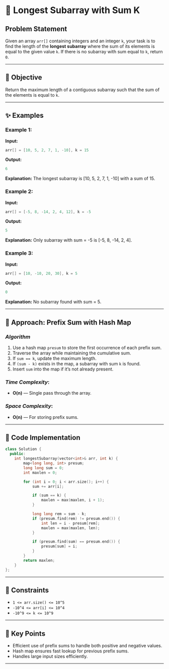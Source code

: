 # 📏 Longest Subarray with Sum K

## Problem Statement

Given an array `arr[]` containing integers and an integer `k`, your task is to find the length of the **longest subarray** where the sum of its elements is equal to the given value `k`. If there is no subarray with sum equal to `k`, return `0`.

---

## 🎯 Objective

Return the maximum length of a contiguous subarray such that the sum of the elements is equal to `k`.

---

## ✨ Examples

### Example 1:

**Input:**
```cpp
arr[] = [10, 5, 2, 7, 1, -10], k = 15
```
**Output:**
```cpp
6
```
**Explanation:** The longest subarray is [10, 5, 2, 7, 1, -10] with a sum of 15.

### Example 2:

**Input:**
```cpp
arr[] = [-5, 8, -14, 2, 4, 12], k = -5
```
**Output:**
```cpp
5
```
**Explanation:** Only subarray with sum = -5 is [-5, 8, -14, 2, 4].

### Example 3:

**Input:**
```cpp
arr[] = [10, -10, 20, 30], k = 5
```
**Output:**
```cpp
0
```
**Explanation:** No subarray found with sum = 5.

---

## 🚀 Approach: Prefix Sum with Hash Map

### *Algorithm*

1. Use a hash map `presum` to store the first occurrence of each prefix sum.
2. Traverse the array while maintaining the cumulative sum.
3. If `sum == k`, update the maximum length.
4. If `(sum - k)` exists in the map, a subarray with sum `k` is found.
5. Insert `sum` into the map if it’s not already present.

### *Time Complexity*:
- **O(n)** — Single pass through the array.

### *Space Complexity*:
- **O(n)** — For storing prefix sums.

---

## 🔢 Code Implementation

```cpp
class Solution {
  public:
    int longestSubarray(vector<int>& arr, int k) {
        map<long long, int> presum;
        long long sum = 0;
        int maxlen = 0;

        for (int i = 0; i < arr.size(); i++) {
            sum += arr[i];

            if (sum == k) {
                maxlen = max(maxlen, i + 1);
            }

            long long rem = sum - k;
            if (presum.find(rem) != presum.end()) {
                int len = i - presum[rem];
                maxlen = max(maxlen, len);
            }

            if (presum.find(sum) == presum.end()) {
                presum[sum] = i;
            }
        }
        return maxlen;
    }
};
```

---

## 🔧 Constraints

- `1 <= arr.size() <= 10^5`
- `-10^4 <= arr[i] <= 10^4`
- `-10^9 <= k <= 10^9`

---

## 🌟 Key Points

- Efficient use of prefix sums to handle both positive and negative values.
- Hash map ensures fast lookup for previous prefix sums.
- Handles large input sizes efficiently.

---
